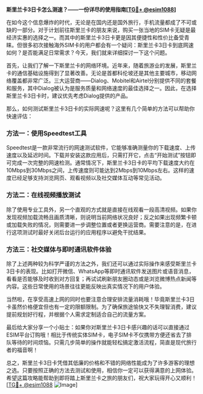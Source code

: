 **斯里兰卡3日卡怎么测速？——一份详尽的使用指南[[TG💪+ @esim1088](https://t.me/s/esim1088)]**

在如今这个信息爆炸的时代，无论是在国内还是国外旅行，手机流量都成了不可或缺的一部分。对于计划前往斯里兰卡的朋友来说，购买一张当地的SIM卡无疑是最经济实惠的选择之一。而其中的斯里兰卡3日卡更是因其便捷性和性价比备受青睐。但很多初次接触海外SIM卡的用户都会有一个疑问：斯里兰卡3日卡到底网速如何？是否能满足日常需求？今天，我们就来详细探讨一下这个问题。

首先，让我们了解一下斯里兰卡的网络环境。近年来，随着旅游业的发展，斯里兰卡的通信基础设施得到了显著改善。无论是首都科伦坡还是其他主要城市，移动网络覆盖都非常广泛。三大运营商——Dialog、Mobitel和Airtel分别提供不同的套餐和服务，其中Dialog被认为是服务质量和网络速度的最佳选择之一。因此，在选择斯里兰卡3日卡时，建议优先考虑Dialog提供的产品。

那么，如何测试斯里兰卡3日卡的实际网速呢？这里有几个简单的方法可以帮助你快速评估：

### 方法一：使用Speedtest工具

Speedtest是一款非常流行的网速测试软件，它能够准确测量你的下载速度、上传速度以及延迟时间。下载并安装这款应用后，只需打开它，点击“开始测试”按钮即可完成一次完整的网速检测。通常情况下，斯里兰卡3日卡的平均下载速度大约在10Mbps到30Mbps之间，上传速度则可能达到2Mbps到10Mbps左右。这样的速度已经足够支持浏览网页、观看视频以及社交媒体互动等常见活动。

### 方法二：在线视频播放测试

除了使用专业工具外，另一个直观的方式就是直接在线观看一段高清视频。如果你发现视频加载流畅且画质清晰，则说明当前网络状况良好；反之如果出现频繁卡顿或加载失败的情况，则需要进一步调整位置或者更换运营商。需要注意的是，在进行这项测试时最好关闭后台运行的应用程序以避免干扰结果。

### 方法三：社交媒体与即时通讯软件体验

除了上述两种较为科学严谨的方法之外，我们还可以通过实际操作来感受斯里兰卡3日卡的表现。比如打开微信、WhatsApp等即时通讯软件发送图片或语音消息，看看是否能够及时收到对方回复；再试试刷新朋友圈动态或是浏览微博热点新闻等内容。这些日常使用的场景往往更能反映出真实情况下的用户体验。

当然啦，在享受高速上网的同时也要注意合理安排流量消耗哦！毕竟斯里兰卡3日卡虽然价格便宜但也有一定的限额限制。为了确保旅途愉快又不失理智消费，建议提前规划好行程，并根据个人需求定制适合自己的流量方案。

最后给大家分享一个小贴士：如果你对斯里兰卡3日卡感兴趣的话可以直接通过ESIM平台订购哦！相比于传统实体SIM卡，电子SIM卡不仅携带方便还省去了排队等待的时间烦恼。只需几步简单的操作就能轻松搞定激活流程，简直是现代旅行者的福音啊！

总之，斯里兰卡3日卡凭借其低廉的价格和不错的网络性能成为了许多游客的理想之选。只要按照正确的方法去测试和使用，相信你一定可以获得满意的上网体验。希望这篇攻略能帮助到即将踏上斯里兰卡之旅的朋友们，祝大家玩得开心又顺利！[[TG💪+ @esim1088](https://t.me/s/esim1088) ![Image](https://i.postimg.cc/4NQfJmqS/Snipaste-2025-05-13-00-14-12.png)]